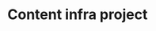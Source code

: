 # Content infra project

<!---Protected_by_PANW_Code_Armor_2024 - eGRyfC94ZHIvY29ydGV4LWNvbnRlbnQvaW5mcmF8MTcwMXxtYXN0ZXI= --->

